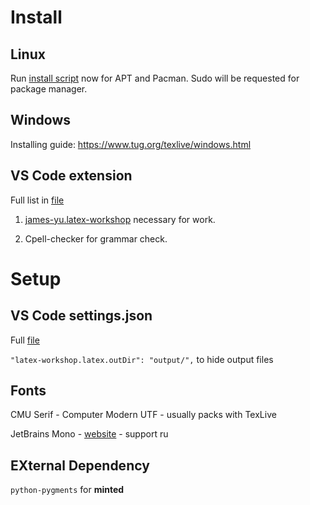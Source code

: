 # Install
## Linux
Run [install script](utils/install.sh) now for APT and Pacman. Sudo will be requested for package manager.

## Windows

Installing guide:
https://www.tug.org/texlive/windows.html

## VS Code extension

Full list in [file](.vscode/extensions.json)

1. [james-yu.latex-workshop](https://marketplace.visualstudio.com/items?itemName=James-Yu.latex-workshop) necessary for work.

2. Cpell-checker for grammar check.

# Setup
## VS Code settings.json

Full [file](.vscode/settings.json)


`"latex-workshop.latex.outDir": "output/",` to hide output files

## Fonts

CMU Serif - Computer Modern UTF - usually packs with TexLive

JetBrains Mono - [website](https://www.jetbrains.com/lp/mono/) - support ru

## EXternal Dependency

`python-pygments` for **minted**